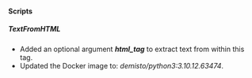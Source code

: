 #### Scripts
##### TextFromHTML

- Added an optional argument ***html_tag*** to extract text from within this tag.
- Updated the Docker image to: *demisto/python3:3.10.12.63474*.